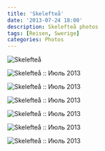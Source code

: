 ```yaml
---
title: 'Skelefteå'
date: '2013-07-24 18:00'
description: Skelefteå photos
tags: [Reisen, Swerige]
categories: Photos
---
```

<div class='preview'><img src='{{urls.media}}/Skelefteo-OK.jpg' alt='Skelefteå'></div>

![Skelefteå :: Июль 2013]({{urls.media}}/708703809f0f3c5d582797911f0b57b3-600.jpg "Памятник не тому, чему вы подумали.")

![Skelefteå :: Июль 2013]({{urls.media}}/3099b702f885f65d6e0a6c92ddb2820e-600.jpg "Променад в центре заканчивается церковью.")

![Skelefteå :: Июль 2013]({{urls.media}}/8eb20bde6cc0e8ead200bc66c5249365-600.jpg "Фонтан.")

![Skelefteå :: Июль 2013]({{urls.media}}/5083b391906456b24b9df164c213cd85-600.jpg "Миссионистская церковь (если я правильно перевел «Missionskyrkan»).")

![Skelefteå :: Июль 2013]({{urls.media}}/75d67dfedd668a30be392c0761ea922b-600.jpg "Променадная церковь.")

![Skelefteå :: Июль 2013]({{urls.media}}/c41c373cfb7bba09ef8ff785b1219416-600.jpg "Памятник похмельной женщине.")

